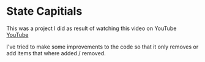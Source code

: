 # State Capitials

This was a project I did as result of watching this video on YouTube [YouTube][YouTube]

I've tried to make some improvements to the code so that it only removes or add
items that where added / removed.

[YouTube]: https://www.youtube.com/watch?v=1iysNUrI3lw "Quick Autocomplete App with JS & Json"

